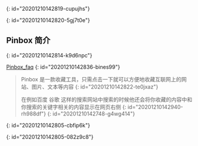 {: id="20201210142819-cupujhs"}

{: id="20201210142820-5gj7t0e"}

## Pinbox 简介
{: id="20201210142814-k9d6npc"}

[Pinbox_faq](https://withpinbox.com/faq)
{: id="20201210142836-bines99"}

> Pinbox 是一款收藏工具，只需点击一下就可以方便地收藏互联网上的网站、图片、文本等内容
> {: id="20201210142822-te0jxaz"}
>
> 在例如百度 谷歌 这样的搜索网站中搜索的时候他还会将你收藏的内容中和 你搜索的关键字相关的内容显示在网页右侧
> {: id="20201210142940-rh988df"}
{: id="20201210142748-g4wg414"}


{: id="20201210142805-cbfip6k"}

{: id="20201210142805-082z9c8"}
